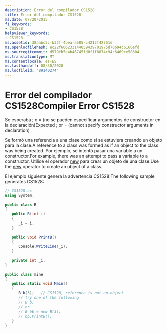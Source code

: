 ```yaml
---
description: Error del compilador CS1528
title: Error del compilador CS1528
ms.date: 07/20/2015
f1_keywords:
- CS1528
helpviewer_keywords:
- CS1528
ms.assetid: 38aabc5c-b32f-4bea-a585-c4212f42751d
ms.openlocfilehash: ec22f606233144059439701975d76b94c6166efd
ms.sourcegitcommit: d579fb5e4b46745fd0f1f8874c94c6469ce58604
ms.translationtype: MT
ms.contentlocale: es-ES
ms.lasthandoff: 08/30/2020
ms.locfileid: "89140274"
---
```

# <a name="compiler-error-cs1528"></a><span data-ttu-id="00be9-103">Error del compilador CS1528</span><span class="sxs-lookup"><span data-stu-id="00be9-103">Compiler Error CS1528</span></span>
<span data-ttu-id="00be9-104">Se esperaba ; o = (no se pueden especificar argumentos de constructor en la declaración)</span><span class="sxs-lookup"><span data-stu-id="00be9-104">Expected ; or = (cannot specify constructor arguments in declaration)</span></span>  
  
 <span data-ttu-id="00be9-105">Se formó una referencia a una clase como si se estuviera creando un objeto para la clase.</span><span class="sxs-lookup"><span data-stu-id="00be9-105">A reference to a class was formed as if an object to the class was being created.</span></span> <span data-ttu-id="00be9-106">Por ejemplo, se intentó pasar una variable a un constructor.</span><span class="sxs-lookup"><span data-stu-id="00be9-106">For example, there was an attempt to pass a variable to a constructor.</span></span> <span data-ttu-id="00be9-107">Utilice el operador [new](../language-reference/operators/new-operator.md) para crear un objeto de una clase.</span><span class="sxs-lookup"><span data-stu-id="00be9-107">Use the [new](../language-reference/operators/new-operator.md) operator to create an object of a class.</span></span>  
  
 <span data-ttu-id="00be9-108">El ejemplo siguiente genera la advertencia CS1528:</span><span class="sxs-lookup"><span data-stu-id="00be9-108">The following sample generates CS1528:</span></span>  
  
```csharp  
// CS1528.cs  
using System;  
  
public class B  
{  
   public B(int i)  
   {  
      _i = i;  
   }  
  
   public void PrintB()  
   {  
      Console.WriteLine(_i);  
   }  
  
   private int _i;  
}  
  
public class mine  
{  
   public static void Main()  
   {  
      B b(3);   // CS1528, reference is not an object  
      // try one of the following  
      // B b;  
      // or  
      // B bb = new B(3);  
      // bb.PrintB();  
   }  
}  
```

